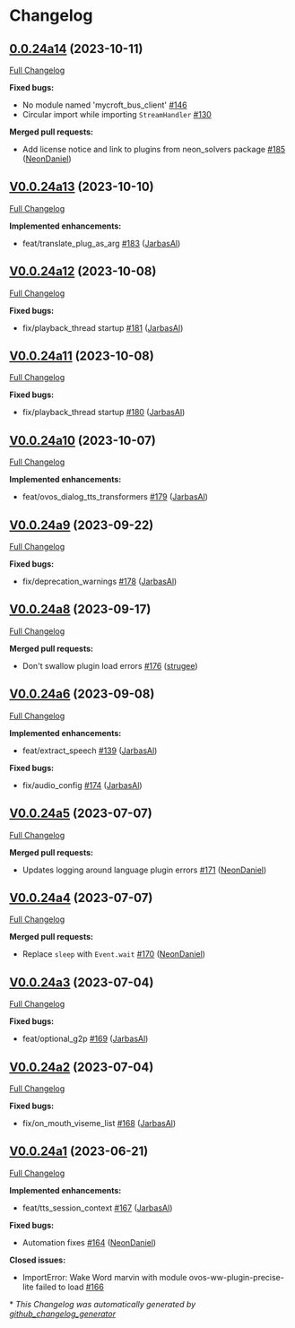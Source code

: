 # Changelog

## [0.0.24a14](https://github.com/OpenVoiceOS/ovos-plugin-manager/tree/0.0.24a14) (2023-10-11)

[Full Changelog](https://github.com/OpenVoiceOS/ovos-plugin-manager/compare/V0.0.24a13...0.0.24a14)

**Fixed bugs:**

- No module named 'mycroft\_bus\_client' [\#146](https://github.com/OpenVoiceOS/ovos-plugin-manager/issues/146)
- Circular import while importing `StreamHandler` [\#130](https://github.com/OpenVoiceOS/ovos-plugin-manager/issues/130)

**Merged pull requests:**

- Add license notice and link to plugins from neon\_solvers package [\#185](https://github.com/OpenVoiceOS/ovos-plugin-manager/pull/185) ([NeonDaniel](https://github.com/NeonDaniel))

## [V0.0.24a13](https://github.com/OpenVoiceOS/ovos-plugin-manager/tree/V0.0.24a13) (2023-10-10)

[Full Changelog](https://github.com/OpenVoiceOS/ovos-plugin-manager/compare/V0.0.24a12...V0.0.24a13)

**Implemented enhancements:**

- feat/translate\_plug\_as\_arg [\#183](https://github.com/OpenVoiceOS/ovos-plugin-manager/pull/183) ([JarbasAl](https://github.com/JarbasAl))

## [V0.0.24a12](https://github.com/OpenVoiceOS/ovos-plugin-manager/tree/V0.0.24a12) (2023-10-08)

[Full Changelog](https://github.com/OpenVoiceOS/ovos-plugin-manager/compare/V0.0.24a11...V0.0.24a12)

**Fixed bugs:**

- fix/playback\_thread startup [\#181](https://github.com/OpenVoiceOS/ovos-plugin-manager/pull/181) ([JarbasAl](https://github.com/JarbasAl))

## [V0.0.24a11](https://github.com/OpenVoiceOS/ovos-plugin-manager/tree/V0.0.24a11) (2023-10-08)

[Full Changelog](https://github.com/OpenVoiceOS/ovos-plugin-manager/compare/V0.0.24a10...V0.0.24a11)

**Fixed bugs:**

- fix/playback\_thread startup [\#180](https://github.com/OpenVoiceOS/ovos-plugin-manager/pull/180) ([JarbasAl](https://github.com/JarbasAl))

## [V0.0.24a10](https://github.com/OpenVoiceOS/ovos-plugin-manager/tree/V0.0.24a10) (2023-10-07)

[Full Changelog](https://github.com/OpenVoiceOS/ovos-plugin-manager/compare/V0.0.24a9...V0.0.24a10)

**Implemented enhancements:**

- feat/ovos\_dialog\_tts\_transformers [\#179](https://github.com/OpenVoiceOS/ovos-plugin-manager/pull/179) ([JarbasAl](https://github.com/JarbasAl))

## [V0.0.24a9](https://github.com/OpenVoiceOS/ovos-plugin-manager/tree/V0.0.24a9) (2023-09-22)

[Full Changelog](https://github.com/OpenVoiceOS/ovos-plugin-manager/compare/V0.0.24a8...V0.0.24a9)

**Fixed bugs:**

- fix/deprecation\_warnings [\#178](https://github.com/OpenVoiceOS/ovos-plugin-manager/pull/178) ([JarbasAl](https://github.com/JarbasAl))

## [V0.0.24a8](https://github.com/OpenVoiceOS/ovos-plugin-manager/tree/V0.0.24a8) (2023-09-17)

[Full Changelog](https://github.com/OpenVoiceOS/ovos-plugin-manager/compare/V0.0.24a6...V0.0.24a8)

**Merged pull requests:**

- Don't swallow plugin load errors [\#176](https://github.com/OpenVoiceOS/ovos-plugin-manager/pull/176) ([strugee](https://github.com/strugee))

## [V0.0.24a6](https://github.com/OpenVoiceOS/ovos-plugin-manager/tree/V0.0.24a6) (2023-09-08)

[Full Changelog](https://github.com/OpenVoiceOS/ovos-plugin-manager/compare/V0.0.24a5...V0.0.24a6)

**Implemented enhancements:**

- feat/extract\_speech [\#139](https://github.com/OpenVoiceOS/ovos-plugin-manager/pull/139) ([JarbasAl](https://github.com/JarbasAl))

**Fixed bugs:**

- fix/audio\_config [\#174](https://github.com/OpenVoiceOS/ovos-plugin-manager/pull/174) ([JarbasAl](https://github.com/JarbasAl))

## [V0.0.24a5](https://github.com/OpenVoiceOS/ovos-plugin-manager/tree/V0.0.24a5) (2023-07-07)

[Full Changelog](https://github.com/OpenVoiceOS/ovos-plugin-manager/compare/V0.0.24a4...V0.0.24a5)

**Merged pull requests:**

- Updates logging around language plugin errors [\#171](https://github.com/OpenVoiceOS/ovos-plugin-manager/pull/171) ([NeonDaniel](https://github.com/NeonDaniel))

## [V0.0.24a4](https://github.com/OpenVoiceOS/ovos-plugin-manager/tree/V0.0.24a4) (2023-07-07)

[Full Changelog](https://github.com/OpenVoiceOS/ovos-plugin-manager/compare/V0.0.24a3...V0.0.24a4)

**Merged pull requests:**

- Replace `sleep` with `Event.wait` [\#170](https://github.com/OpenVoiceOS/ovos-plugin-manager/pull/170) ([NeonDaniel](https://github.com/NeonDaniel))

## [V0.0.24a3](https://github.com/OpenVoiceOS/ovos-plugin-manager/tree/V0.0.24a3) (2023-07-04)

[Full Changelog](https://github.com/OpenVoiceOS/ovos-plugin-manager/compare/V0.0.24a2...V0.0.24a3)

**Fixed bugs:**

- feat/optional\_g2p [\#169](https://github.com/OpenVoiceOS/ovos-plugin-manager/pull/169) ([JarbasAl](https://github.com/JarbasAl))

## [V0.0.24a2](https://github.com/OpenVoiceOS/ovos-plugin-manager/tree/V0.0.24a2) (2023-07-04)

[Full Changelog](https://github.com/OpenVoiceOS/ovos-plugin-manager/compare/V0.0.24a1...V0.0.24a2)

**Fixed bugs:**

- fix/on\_mouth\_viseme\_list [\#168](https://github.com/OpenVoiceOS/ovos-plugin-manager/pull/168) ([JarbasAl](https://github.com/JarbasAl))

## [V0.0.24a1](https://github.com/OpenVoiceOS/ovos-plugin-manager/tree/V0.0.24a1) (2023-06-21)

[Full Changelog](https://github.com/OpenVoiceOS/ovos-plugin-manager/compare/V0.0.23...V0.0.24a1)

**Implemented enhancements:**

- feat/tts\_session\_context [\#167](https://github.com/OpenVoiceOS/ovos-plugin-manager/pull/167) ([JarbasAl](https://github.com/JarbasAl))

**Fixed bugs:**

- Automation fixes [\#164](https://github.com/OpenVoiceOS/ovos-plugin-manager/pull/164) ([NeonDaniel](https://github.com/NeonDaniel))

**Closed issues:**

- ImportError: Wake Word marvin with module ovos-ww-plugin-precise-lite failed to load [\#166](https://github.com/OpenVoiceOS/ovos-plugin-manager/issues/166)



\* *This Changelog was automatically generated by [github_changelog_generator](https://github.com/github-changelog-generator/github-changelog-generator)*
